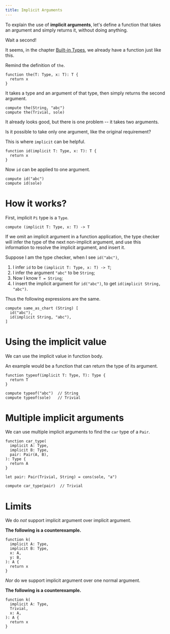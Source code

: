 ```yaml
---
title: Implicit Arguments
---
```


To explain the use of **implicit arguments**,
let's define a function that takes an argument
and simply returns it, without doing anything.

Wait a second!

It seems, in the chapter [Built-in Types](../basic/built-in-types.md),
we already have a function just like this.

Remind the definition of `the`.

```cicada
function the(T: Type, x: T): T {
  return x
}
```

It takes a type and an argument of that type,
then simply returns the second argument.

```cicada
compute the(String, "abc")
compute the(Trivial, sole)
```

It already looks good, but there is one problem -- it takes two arguments.

Is it possible to take only one argument, like the original requirement?

This is where `implicit` can be helpful.

```cicada
function id(implicit T: Type, x: T): T {
  return x
}
```

Now `id` can be applied to one argument.

```cicada
compute id("abc")
compute id(sole)
```

# How it works?

First, implicit `Pi` type is a `Type`.

```cicada
compute (implicit T: Type, x: T) -> T
```

If we omit an implicit argument in a function application,
the type checker will infer the type of the next non-implicit argument,
and use this information to resolve the implicit argument, and insert it.

Suppose I am the type checker, when I see `id("abc")`,

1. I infer `id` to be `(implicit T: Type, x: T) -> T`;
2. I infer the argument `"abc"` to be `String`;
3. Now I know `T = String`;
4. I insert the implicit argument for `id("abc")`, to get `id(implicit String, "abc")`.

Thus the following expressions are the same.

```cicada
compute same_as_chart (String) [
  id("abc"),
  id(implicit String, "abc"),
]
```

# Using the implicit value

We can use the implicit value in function body.

An example would be a function that can return the type of its argument.

```cicada
function typeof(implicit T: Type, T): Type {
  return T
}

compute typeof("abc")  // String
compute typeof(sole)   // Trivial
```

# Multiple implicit arguments

We can use multiple implicit arguments to find the `car` type of a `Pair`.

```cicada
function car_type(
  implicit A: Type,
  implicit B: Type,
  pair: Pair(A, B),
): Type {
  return A
}

let pair: Pair(Trivial, String) = cons(sole, "a")

compute car_type(pair)  // Trivial
```

# Limits

We do _not_ support implicit argument over implicit argument.

**The following is a counterexample.**

```cicada counterexample
function k(
  implicit A: Type,
  implicit B: Type,
  x: A,
  y: B,
): A {
  return x
}
```

_Nor_ do we support implicit argument over one normal argument.

**The following is a counterexample.**

```cicada counterexample
function k(
  implicit A: Type,
  Trivial,
  x: A,
): A {
  return x
}
```
